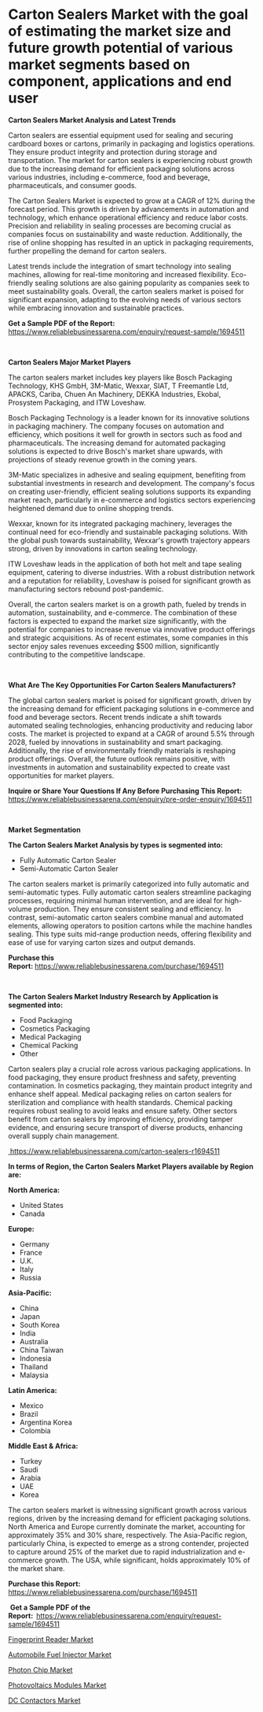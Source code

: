 <p><h1>Carton Sealers Market with the goal of estimating the market size and future growth potential of various market segments based on component, applications and end user</h1></p><p><strong>Carton Sealers Market Analysis and Latest Trends</strong></p>
<p><p>Carton sealers are essential equipment used for sealing and securing cardboard boxes or cartons, primarily in packaging and logistics operations. They ensure product integrity and protection during storage and transportation. The market for carton sealers is experiencing robust growth due to the increasing demand for efficient packaging solutions across various industries, including e-commerce, food and beverage, pharmaceuticals, and consumer goods.</p><p>The Carton Sealers Market is expected to grow at a CAGR of 12% during the forecast period. This growth is driven by advancements in automation and technology, which enhance operational efficiency and reduce labor costs. Precision and reliability in sealing processes are becoming crucial as companies focus on sustainability and waste reduction. Additionally, the rise of online shopping has resulted in an uptick in packaging requirements, further propelling the demand for carton sealers.</p><p>Latest trends include the integration of smart technology into sealing machines, allowing for real-time monitoring and increased flexibility. Eco-friendly sealing solutions are also gaining popularity as companies seek to meet sustainability goals. Overall, the carton sealers market is poised for significant expansion, adapting to the evolving needs of various sectors while embracing innovation and sustainable practices.</p></p>
<p><strong>Get a Sample PDF of the Report:&nbsp;</strong> <a href="https://www.reliablebusinessarena.com/enquiry/request-sample/1694511?utm_campaign=1282&utm_medium=2&utm_source=Github&utm_content=ia&utm_term=06102024&utm_id=carton-sealers">https://www.reliablebusinessarena.com/enquiry/request-sample/1694511</a></p>
<p>&nbsp;</p>
<p><strong>Carton Sealers Major Market Players</strong></p>
<p><p>The carton sealers market includes key players like Bosch Packaging Technology, KHS GmbH, 3M-Matic, Wexxar, SIAT, T Freemantle Ltd, APACKS, Cariba, Chuen An Machinery, DEKKA Industries, Ekobal, Prosystem Packaging, and ITW Loveshaw. </p><p>Bosch Packaging Technology is a leader known for its innovative solutions in packaging machinery. The company focuses on automation and efficiency, which positions it well for growth in sectors such as food and pharmaceuticals. The increasing demand for automated packaging solutions is expected to drive Bosch's market share upwards, with projections of steady revenue growth in the coming years.</p><p>3M-Matic specializes in adhesive and sealing equipment, benefiting from substantial investments in research and development. The company's focus on creating user-friendly, efficient sealing solutions supports its expanding market reach, particularly in e-commerce and logistics sectors experiencing heightened demand due to online shopping trends.</p><p>Wexxar, known for its integrated packaging machinery, leverages the continual need for eco-friendly and sustainable packaging solutions. With the global push towards sustainability, Wexxar's growth trajectory appears strong, driven by innovations in carton sealing technology.</p><p>ITW Loveshaw leads in the application of both hot melt and tape sealing equipment, catering to diverse industries. With a robust distribution network and a reputation for reliability, Loveshaw is poised for significant growth as manufacturing sectors rebound post-pandemic.</p><p>Overall, the carton sealers market is on a growth path, fueled by trends in automation, sustainability, and e-commerce. The combination of these factors is expected to expand the market size significantly, with the potential for companies to increase revenue via innovative product offerings and strategic acquisitions. As of recent estimates, some companies in this sector enjoy sales revenues exceeding $500 million, significantly contributing to the competitive landscape.</p></p>
<p>&nbsp;</p>
<p><strong>What Are The Key Opportunities For Carton Sealers Manufacturers?</strong></p>
<p><p>The global carton sealers market is poised for significant growth, driven by the increasing demand for efficient packaging solutions in e-commerce and food and beverage sectors. Recent trends indicate a shift towards automated sealing technologies, enhancing productivity and reducing labor costs. The market is projected to expand at a CAGR of around 5.5% through 2028, fueled by innovations in sustainability and smart packaging. Additionally, the rise of environmentally friendly materials is reshaping product offerings. Overall, the future outlook remains positive, with investments in automation and sustainability expected to create vast opportunities for market players.</p></p>
<p><strong>Inquire or Share Your Questions If Any Before Purchasing This Report:</strong> <a href="https://www.reliablebusinessarena.com/enquiry/pre-order-enquiry/1694511?utm_campaign=1282&utm_medium=2&utm_source=Github&utm_content=ia&utm_term=06102024&utm_id=carton-sealers">https://www.reliablebusinessarena.com/enquiry/pre-order-enquiry/1694511</a></p>
<p>&nbsp;</p>
<p><strong>Market Segmentation</strong></p>
<p><strong>The Carton Sealers Market Analysis by types is segmented into:</strong></p>
<p><ul><li>Fully Automatic Carton Sealer</li><li>Semi-Automatic Carton Sealer</li></ul></p>
<p><p>The carton sealers market is primarily categorized into fully automatic and semi-automatic types. Fully automatic carton sealers streamline packaging processes, requiring minimal human intervention, and are ideal for high-volume production. They ensure consistent sealing and efficiency. In contrast, semi-automatic carton sealers combine manual and automated elements, allowing operators to position cartons while the machine handles sealing. This type suits mid-range production needs, offering flexibility and ease of use for varying carton sizes and output demands.</p></p>
<p><strong>Purchase this Report:&nbsp;</strong><a href="https://www.reliablebusinessarena.com/purchase/1694511?utm_campaign=1282&utm_medium=2&utm_source=Github&utm_content=ia&utm_term=06102024&utm_id=carton-sealers">https://www.reliablebusinessarena.com/purchase/1694511</a></p>
<p>&nbsp;</p>
<p><strong>The Carton Sealers Market Industry Research by Application is segmented into:</strong></p>
<p><ul><li>Food Packaging</li><li>Cosmetics Packaging</li><li>Medical Packaging</li><li>Chemical Packing</li><li>Other</li></ul></p>
<p><p>Carton sealers play a crucial role across various packaging applications. In food packaging, they ensure product freshness and safety, preventing contamination. In cosmetics packaging, they maintain product integrity and enhance shelf appeal. Medical packaging relies on carton sealers for sterilization and compliance with health standards. Chemical packing requires robust sealing to avoid leaks and ensure safety. Other sectors benefit from carton sealers by improving efficiency, providing tamper evidence, and ensuring secure transport of diverse products, enhancing overall supply chain management.</p></p>
<p><a href="https://www.reliablebusinessarena.com/carton-sealers-r1694511?utm_campaign=1282&utm_medium=2&utm_source=Github&utm_content=ia&utm_term=06102024&utm_id=carton-sealers">&nbsp;https://www.reliablebusinessarena.com/carton-sealers-r1694511</a></p>
<p><strong>In terms of Region, the Carton Sealers Market Players available by Region are:</strong></p>
<p>
    <p> <strong> North America: </strong>
        <ul>
            <li>United States</li>
            <li>Canada</li>
        </ul>
        </p> 
    <p> <strong> Europe: </strong>
        <ul>
            <li>Germany</li>
            <li>France</li>
            <li>U.K.</li>
            <li>Italy</li>
            <li>Russia</li>
        </ul>
        </p> 
    <p> <strong> Asia-Pacific: </strong>
        <ul>
            <li>China</li>
            <li>Japan</li>
            <li>South Korea</li>
            <li>India</li>
            <li>Australia</li>
            <li>China Taiwan</li>
            <li>Indonesia</li>
            <li>Thailand</li>
            <li>Malaysia</li>
        </ul>
        </p> 
    <p> <strong> Latin America: </strong>
        <ul>
            <li>Mexico</li>
            <li>Brazil</li>
            <li>Argentina Korea</li>
            <li>Colombia</li>
        </ul>
        </p> 
    <p> <strong> Middle East & Africa: </strong>
        <ul>
            <li>Turkey</li>
            <li>Saudi</li>
            <li>Arabia</li>
            <li>UAE</li>
            <li>Korea</li>
        </ul>
    </p>
    </p>
<p><p>The carton sealers market is witnessing significant growth across various regions, driven by the increasing demand for efficient packaging solutions. North America and Europe currently dominate the market, accounting for approximately 35% and 30% share, respectively. The Asia-Pacific region, particularly China, is expected to emerge as a strong contender, projected to capture around 25% of the market due to rapid industrialization and e-commerce growth. The USA, while significant, holds approximately 10% of the market share.</p></p>
<p><strong>Purchase this Report: </strong><a href="https://www.reliablebusinessarena.com/purchase/1694511?utm_campaign=1282&utm_medium=2&utm_source=Github&utm_content=ia&utm_term=06102024&utm_id=carton-sealers">https://www.reliablebusinessarena.com/purchase/1694511</a></p>
<p>&nbsp;<strong>Get a Sample PDF of the Report:&nbsp;&nbsp;</strong><a href="https://www.reliablebusinessarena.com/enquiry/request-sample/1694511?utm_campaign=1282&utm_medium=2&utm_source=Github&utm_content=ia&utm_term=06102024&utm_id=carton-sealers">https://www.reliablebusinessarena.com/enquiry/request-sample/1694511</a></p>
<p><strong></strong></p>
<p><p><a href="https://www.linkedin.com/pulse/global-fingerprint-reader-market-opportunities-forecast-putyc?utm_campaign=1282&utm_medium=2&utm_source=Github&utm_content=ia&utm_term=06102024&utm_id=carton-sealers">Fingerprint Reader Market</a></p><p><a href="https://github.com/napierswinnyfg/Market-Research-Report-List-1/blob/main/automobile-fuel-injector-market.md?utm_campaign=1282&utm_medium=2&utm_source=Github&utm_content=ia&utm_term=06102024&utm_id=carton-sealers">Automobile Fuel Injector Market</a></p><p><a href="https://www.linkedin.com/pulse/emerging-trends-photon-chip-market-global-outlook-future-2jzpc?utm_campaign=1282&utm_medium=2&utm_source=Github&utm_content=ia&utm_term=06102024&utm_id=carton-sealers">Photon Chip Market</a></p><p><a href="https://issuu.com/reportprime-2/docs/photovoltaics-modules-market-size-2_0d291e613eb7ca?utm_campaign=1282&utm_medium=2&utm_source=Github&utm_content=ia&utm_term=06102024&utm_id=carton-sealers">Photovoltaics Modules Market</a></p><p><a href="https://issuu.com/reportprime-2/docs/dc-contactors-market-size-2030.pptx_966ea76d272136?utm_campaign=1282&utm_medium=2&utm_source=Github&utm_content=ia&utm_term=06102024&utm_id=carton-sealers">DC Contactors Market</a></p></p>